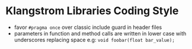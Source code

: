 # Klangstrom Libraries Coding Style

- favor `#pragma once`  over classic include guard in header files 
- parameters in function and method calls are written in lower case with underscores replacing space e.g: `void foobar(float bar_value);`